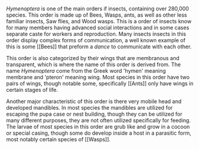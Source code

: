 *Hymenoptera* is one of the main orders if insects, containing over 280,000 species. This order is made up of Bees, Wasps, ants, as well as other less familiar insects, Saw flies, and Wood wasps. This is a order of insects know for many members having advanced social interactions and in some cases separate caste for workers and reproduction. Many insects insects in this order display complex forms of communication, a well known example of this is some [[Bees]] that preform a *dance* to communicate with each other. 

This order is also categorized by their wings that are membranous and transparent, which is where the name of this order is derived from. The name *Hymenoptera* come from the Greek word 'hymen' meaning membrane and 'pteron'  meaning wing.  Most species in this order have two pairs of wings, though notable some, specifically [[Ants]] only have wings in certain stages of life. 

Another major characteristic of this order is there very mobile head and developed mandibles. In most species the mandibles are utilized for escaping the pupa case or nest building, though they can be utilized for many different purposes, they are not often utilized specifically for feeding. The larvae of most species in this order are grub like and grow in a cocoon or special casing, though some do develop inside a host in a parasitic form, most notably certain species of [[Wasps]].